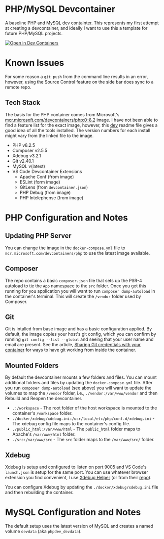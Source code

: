# PHP/MySQL Devcontainer
A baseline PHP and MySQL dev containter.  This represents my first attempt at creating a devcontainer, and ideally I want to use this a template for future PHP/MySQL projects.

[![Open in Dev Containers](https://img.shields.io/static/v1?label=Dev%20Containers&message=Open&color=blue&logo=visualstudiocode)](https://vscode.dev/redirect?url=vscode://ms-vscode-remote.remote-containers/cloneInVolume?url=https://github.com/WeirdBeardDev/php-devcontainer)

# Known Issues
For some reason a `git push` from the command line results in an error, however, using the Source Control feature on the side bar does sync to a remote repo.

## Tech Stack
The basis for the PHP container comes from Microsoft's [mcr.microsoft.com/devcontainers/php:0-8.2](https://hub.docker.com/_/microsoft-devcontainers-php?tab=description) image.  I have not been able to find a feature list for the exact image, however, this [dev](https://github.com/devcontainers/images/blob/main/src/php/history/dev.md) readme file gives a good idea of all the tools installed.  The version numbers for each install might vary from the linked file to the image.

* PHP v8.2.5
* Composer v2.5.5
* Xdebug v3.2.1
* Git v2.40.1
* MySQL v(latest)
* VS Code Devcontainer Extensions
    * Apache Conf (from image)
    * ESLint (form image)
    * GitLens (from `devcontainer.json`)
    * PHP Debug (from image)
    * PHP Intelephense (from image)

# PHP Configuration and Notes
## Updating PHP Server
You can change the image in the `docker-compose.yml` file to `mcr.microsoft.com/devcontainers/php` to use the latest image available.

## Composer
The repo contains a basic `composer.json` file that sets up the PSR-4 autoload to tie the `App` namespace to the `src` folder.  Once you get this running for you application you will want to run `composer dump-autoload` in the container's terminal.  This will create the `/vendor` folder used by Composer.

## Git
Git is intalled from base image and has a basic configuration applied.  By default, the image copies your host's git config, which you can confirm by running `git config --list --global` and seeing that your user name and email are present.  See the article, [Sharing Git credentials with your container](https://code.visualstudio.com/remote/advancedcontainers/sharing-git-credentials) for ways to have git working from inside the container.

## Mounted Folders
By default the devcontainer mounts a few folders and files.  You can mount additional folders and files by updating the `docker-compose.yml` file.  After you run `composer dump-autoload` (see above) you will want to update the volumes to map the `/vendor` folder, i.e., `./vendor:/var/www/vendor` and then Rebuild and Reopen the devcontainer.

* `.:/workspace` - The root folder of the host workspace is mounted to the container's `/workspace` folder.
* `./docker/xdebug/xdebug.ini:/usr/local/etc/php/conf.d/xdebug.ini` - The xdebug config file maps to the container's config file.
* `./public_html:/var/www/html` - The `public_html` folder maps to Apache's `/var/www/html` folder.
* `./src:/var/www/src` - The `src` folder maps to the `/var/www/src/` folder.

## Xdebug
Xdebug is setup and configured to listen on port 9005 and VS Code's `launch.json` is setup for the same port.  You can use whatever browser extension you find convenient, I use [Xdebug Helper](https://chrome.google.com/webstore/detail/xdebug-helper/eadndfjplgieldjbigjakmdgkmoaaaoc) (or from their [repo](https://github.com/mac-cain13/xdebug-helper-for-chrome)).

You can configure Xdebug by updating the `./docker/xdebug/xdebug.ini` file and then rebuilding the container.

# MySQL Configuration and Notes
The default setup uses the latest version of MySQL and creates a named volume `devdata` (aka `phpdev_devdata`).